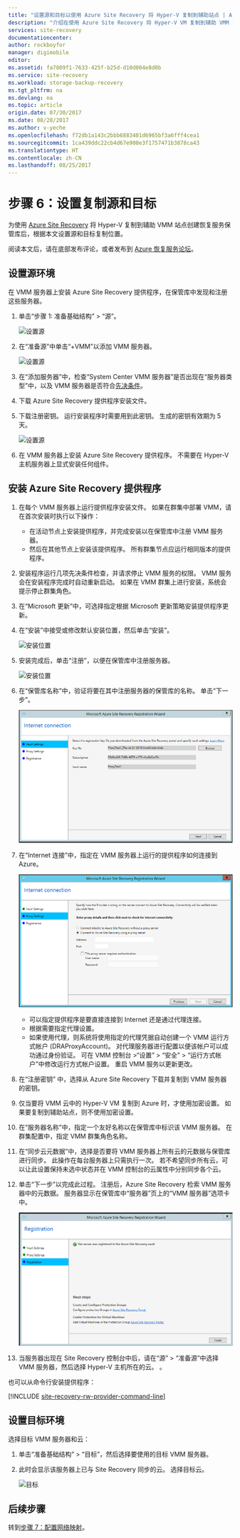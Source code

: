 ```yaml
---
title: "设置源和目标以使用 Azure Site Recovery 将 Hyper-V 复制到辅助站点 | Azure"
description: "介绍在使用 Azure Site Recovery 将 Hyper-V VM 复制到辅助 VMM 站点时如何设置源和目标。"
services: site-recovery
documentationcenter: 
author: rockboyfor
manager: digimobile
editor: 
ms.assetid: fa7809f1-7633-425f-b25d-d10d004e8d0b
ms.service: site-recovery
ms.workload: storage-backup-recovery
ms.tgt_pltfrm: na
ms.devlang: na
ms.topic: article
origin.date: 07/30/2017
ms.date: 08/28/2017
ms.author: v-yeche
ms.openlocfilehash: f72db1a143c2bbb6883401d6965bf3a6fff4cea1
ms.sourcegitcommit: 1ca439ddc22cb4d67e900e3f1757471b3878ca43
ms.translationtype: HT
ms.contentlocale: zh-CN
ms.lasthandoff: 08/25/2017
---
```

# <a name="step-6-set-up-the-replication-source-and-target"></a>步骤 6：设置复制源和目标

为使用 [Azure Site Recovery](site-recovery-overview.md) 将 Hyper-V 复制到辅助 VMM 站点创建恢复服务保管库后，根据本文设置源和目标复制位置。 

阅读本文后，请在底部发布评论，或者发布到 [Azure 恢复服务论坛](https://social.msdn.microsoft.com/Forums/en-US/home?forum=hypervrecovmgr)。

## <a name="set-up-the-source-environment"></a>设置源环境

在 VMM 服务器上安装 Azure Site Recovery 提供程序，在保管库中发现和注册这些服务器。

1. 单击“步骤 1: 准备基础结构” > “源”。

    ![设置源](./media/vmm-to-vmm-walkthrough-source-target/goals-source.png)
2. 在“准备源”中单击“+VMM”以添加 VMM 服务器。

    ![设置源](./media/vmm-to-vmm-walkthrough-source-target/set-source1.png)
3. 在“添加服务器”中，检查“System Center VMM 服务器”是否出现在“服务器类型”中，以及 VMM 服务器是否符合[先决条件](#prerequisites)。
4. 下载 Azure Site Recovery 提供程序安装文件。
5. 下载注册密钥。 运行安装程序时需要用到此密钥。 生成的密钥有效期为 5 天。

    ![设置源](./media/vmm-to-vmm-walkthrough-source-target/set-source3.png)
6. 在 VMM 服务器上安装 Azure Site Recovery 提供程序。 不需要在 Hyper-V 主机服务器上显式安装任何组件。

## <a name="install-the-azure-site-recovery-provider"></a>安装 Azure Site Recovery 提供程序

1. 在每个 VMM 服务器上运行提供程序安装文件。 如果在群集中部署 VMM，请在首次安装时执行以下操作：
    -  在活动节点上安装提供程序，并完成安装以在保管库中注册 VMM 服务器。
    - 然后在其他节点上安装该提供程序。 所有群集节点应运行相同版本的提供程序。
2. 安装程序运行几项先决条件检查，并请求停止 VMM 服务的权限。 VMM 服务会在安装程序完成时自动重新启动。 如果在 VMM 群集上进行安装，系统会提示停止群集角色。
3. 在“Microsoft 更新”中，可选择指定根据 Microsoft 更新策略安装提供程序更新。
4. 在“安装”中接受或修改默认安装位置，然后单击“安装”。

    ![安装位置](./media/vmm-to-vmm-walkthrough-source-target/provider-location.png)
5. 安装完成后，单击“注册”，以便在保管库中注册服务器。

    ![安装位置](./media/vmm-to-vmm-walkthrough-source-target/provider-register.png)
6. 在“保管库名称”中，验证将要在其中注册服务器的保管库的名称。 单击“下一步”。

    ![服务器注册](./media/vmm-to-vmm-walkthrough-source-target/vaultcred.png)
7. 在“Internet 连接”中，指定在 VMM 服务器上运行的提供程序如何连接到 Azure。

    ![Internet 设置](./media/vmm-to-vmm-walkthrough-source-target/proxydetails.png)

   - 可以指定提供程序是要直接连接到 Internet 还是通过代理连接。
   - 根据需要指定代理设置。
   - 如果使用代理，则系统将使用指定的代理凭据自动创建一个 VMM 运行方式帐户 (DRAProxyAccount)。 对代理服务器进行配置以便该帐户可以成功通过身份验证。 可在 VMM 控制台 >“设置” > “安全” > “运行方式帐户”中修改运行方式帐户设置。 重启 VMM 服务以更新更改。
8. 在“注册密钥” 中，选择从 Azure Site Recovery 下载并复制到 VMM 服务器的密钥。
9. 仅当要将 VMM 云中的 Hyper-V VM 复制到 Azure 时，才使用加密设置。 如果要复制到辅助站点，则不使用加密设置。
10. 在“服务器名称”中，指定一个友好名称以在保管库中标识该 VMM 服务器。 在群集配置中，指定 VMM 群集角色名称。
11. 在“同步云元数据”中，选择是否要将 VMM 服务器上所有云的元数据与保管库进行同步。 此操作在每台服务器上只需执行一次。 若不希望同步所有云，可以让此设置保持未选中状态并在 VMM 控制台的云属性中分别同步各个云。
12. 单击“下一步”以完成此过程。 注册后，Azure Site Recovery 检索 VMM 服务器中的元数据。 服务器显示在保管库中“服务器”页上的“VMM 服务器”选项卡中。

    ![服务器](./media/vmm-to-vmm-walkthrough-source-target/provider13.png)
13. 当服务器出现在 Site Recovery 控制台中后，请在“源” > “准备源”中选择 VMM 服务器，然后选择 Hyper-V 主机所在的云。 。

也可以从命令行安装提供程序：

[!INCLUDE [site-recovery-rw-provider-command-line](../../includes/site-recovery-rw-provider-command-line.md)]

## <a name="set-up-the-target-environment"></a>设置目标环境

选择目标 VMM 服务器和云：

1. 单击“准备基础结构” > “目标”，然后选择要使用的目标 VMM 服务器。
2. 此时会显示该服务器上已与 Site Recovery 同步的云。 选择目标云。

   ![目标](./media/vmm-to-vmm-walkthrough-source-target/target-vmm.png)

## <a name="next-steps"></a>后续步骤

转到[步骤 7：配置网络映射](vmm-to-vmm-walkthrough-network-mapping.md)。

<!--Update_Description: new articles on site recovery source target from vmm to vmm-->